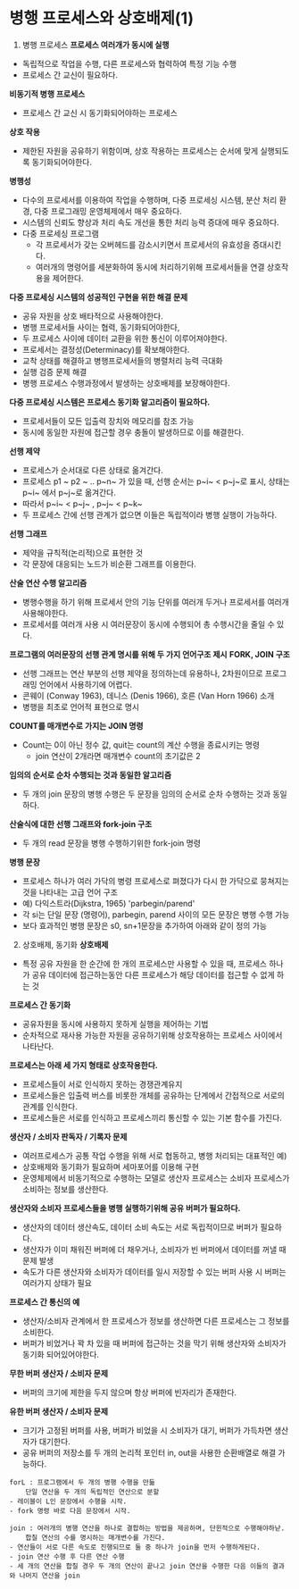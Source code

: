 # 병행 프로세스와 상호배제(1)

1. 병행 프로세스 **프로세스 여러개가 동시에 실행**
- 독립적으로 작업을 수행, 다른 프로세스와 협력하여 특정 기능 수행
- 프로세스 간 교신이 필요하다.

**비동기적 병행 프로세스**
- 프로세스 간 교신 시 동기화되어야하는 프로세스

**상호 작용**
- 제한된 자원을 공유하기 위함이며, 상호 작용하는 프로세스는 순서에 맞게 실행되도록 동기화되어야한다.

**병행성**
- 다수의 프로세서를 이용하여 작업을 수행하며, 다중 프로세싱 시스템, 분산 처리 환경, 다중 프로그래밍 운영체제에서 매우 중요하다.
- 시스템의 신뢰도 향상과 처리 속도 개선을 통한 처리 능력 증대에 매우 중요하다.
- 다중 프로세싱 프로그램
  - 각 프로세서가 갖는 오버헤드를 감소시키면서 프로세서의 유효성을 증대시킨다.
  - 여러개의 명령어를 세분화하여 동시에 처리하기위해 프로세서들을 연결 상호작용을 제어한다.

**다중 프로세싱 시스템의 성공적인 구현을 위한 해결 문제**
- 공유 자원을 상호 배타적으로 사용해야한다.
- 병행 프로세서들 사이는 협력, 동기화되어야한다,
- 두 프로세스 사이에 데이터 교환을 위한 통신이 이루어져야한다.
- 프로세서는 결정성(Determinacy)를 확보해야한다.
- 교착 상태를 해결하고 병행프로세서들의 병렬처리 능력 극대화
- 실행 검증 문제 해결 
- 병행 프로세스 수행과정에서 발생하는 상호배제를 보장해야한다.

**다중 프로세싱 시스템은 프로세스 동기화 알고리즘이 필요하다.**
- 프로세서들이 모든 입출력 장치와 메모리를 참조 가능
- 동시에 동일한 자원에 접근할 경우 충돌이 발생하므로 이를 해결한다.

**선행 제약**
- 프로세스가 순서대로 다른 상태로 옮겨간다.
- 프로세스 p1 ~ p2 ~ .. p~n~ 가 있을 때, 선행 순서는 p~i~ < p~j~로 표시, 상태는 p~i~ 에서 p~j~로 옮겨간다.
- 따라서 p~i~ < p~j~ , p~j~ < p~k~
- 두 프로세스 간에 선행 관계가 없으면 이들은 독립적이라 병행 실행이 가능하다.

**선행 그래프**
- 제약을 규칙적(논리적)으로 표현한 것
- 각 문장에 대응되는 노드가 비순환 그래프를 이용한다.

**산술 연산 수행 알고리즘**
- 병행수행을 하기 위해 프로세서 안의 기능 단위를 여러개 두거나 프로세서를 여러개 사용해야한다.
- 프로세서를 여러개 사용 시 여러문장이 동시에 수행되어 총 수행시간을 줄일 수 있다.

**프로그램의 여러문장의 선행 관계 명시를 위해 두 가지 언어구조 제시**
**FORK, JOIN 구조**
- 선행 그래프는 연산 부분의 선행 제약을 정의하는데 유용하나, 2차원이므로 프로그래밍 언어에서 사용하기에 어렵다.
- 콘웨이 (Conway 1963), 데니스 (Denis 1966), 호른 (Van Horn 1966) 소개
- 병행을 최초로 언어적 표현으로 명시 

**COUNT를 매개변수로 가지는 JOIN 명령**
- Count는 0이 아닌 정수 값, quit는 count의 계산 수행을 종료시키는 명령
  - join 연산이 2개라면 매개변수 count의 초기값은 2

**임의의 순서로 순차 수행되는 것과 동일한 알고리즘**
- 두 개의 join 문장의 병행 수행은 두 문장을 임의의 순서로 순차 수행하는 것과 동일하다.

**산술식에 대한 선행 그래프와 fork-join 구조**
- 두 개의 read 문장을 병행 수행하기위한 fork-join 명령

**병행 문장**
- 프로세스 하나가 여러 가닥의 병령 프로세스로 펴졌다가 다시 한 가닥으로 뭉쳐지는 것을 나타내는 고급 언어 구조 
- 예) 다익스트라(Dijkstra, 1965) 'parbegin/parend'
- 각 si는 단일 문장 (명령어), parbegin, parend 사이의 모든 문장은 병행 수행 가능
- 보다 효과적인 병행 문장은 s0, sn+1문장을 추가하여 아래와 같이 정의 가능

2. 상호배제, 동기화
**상호배제**
- 특정 공유 자원을 한 순간에 한 개의 프로세스만 사용할 수 있을 때, 프로세스 하나가 공유 데이터에 접근하는동안 다른 프로세스가 해당 데이터를 접근할 수 없게 하는 것

**프로세스 간 동기화**
- 공유자원을 동시에 사용하지 못하게 실행을 제어하는 기법
- 순차적으로 재사용 가능한 자원을 공유하기위해 상호작용하는 프로세스 사이에서 나타난다.

**프로세스는 아래 세 가지 형태로 상호작용한다.**
- 프로세스들이 서로 인식하지 못하는 경쟁관계유지
- 프로세스들은 입출력 버스를 비롯한 개체를 공유하는 단계에서 간접적으로 서로의 관계를 인식한다.
- 프로세스들은 서로를 인식하고 프로세스끼리 통신할 수 있는 기본 함수를 가진다.

**생산자 / 소비자 판독자 / 기록자 문제**
- 여러프로세스가 공통 작업 수행을 위해 서로 협동하고, 병행 처리되는 대표적인 예)
- 상호배제와 동기화가 필요하며 세마포어를 이용해 구현
- 운영체제에서 비동기적으로 수행하는 모델로 생산자 프로세스는 소비자 프로세스가 소비하는 정보를 생산한다.

**생산자와 소비자 프로세스들을 병행 실행하기위해 공유 버퍼가 필요하다.**
- 생산자의 데이터 생산속도, 데이터 소비 속도는 서로 독립적이므로 버퍼가 필요하다.
- 생산자가 이미 채워진 버퍼에 더 채우거나, 소비자가 빈 버퍼에서 데이터를 꺼낼 때 문제 발생
- 속도가 다른 생산자와 소비자가 데이터를 일시 저장할 수 있는 버퍼 사용 시 버퍼는 여러가지 상태가 필요

**프로세스 간 통신의 예**
- 생산자/소비자 관계에서 한 프로세스가 정보를 생산하면 다른 프로세스는 그 정보를 소비한다.
- 버퍼가 비었거나 꽉 차 있을 때 버퍼에 접근하는 것을 막기 위해 생산자와 소비자가 동기화 되어있어야한다.

**무한 버퍼 생산자 / 소비자 문제**
- 버퍼의 크기에 제한을 두지 않으며 항상 버퍼에 빈자리가 존재한다.

**유한 버퍼 생산자 / 소비자 문제**
- 크기가 고정된 버퍼를 사용, 버퍼가 비었을 시 소비자가 대기, 버퍼가 가득차면 생산자가 대기한다.
- 공유 버퍼의 저장소를 두 개의 논리적 포인터 in, out을 사용한 순환배열로 해결 가능하다.


```
forL : 프로그램에서 두 개의 병행 수행을 만듦
	단일 연산을 두 개의 독립적인 연산으로 분할
- 레이블이 L인 문장에서 수행을 시작.
- fork 명령 바로 다음 문장에서 시작.

join : 여러개의 병행 연산을 하나로 결합하는 방법을 제공하며, 단윈적으로 수행해야하낟.
	합칠 연산의 수를 명시하는 매개변수를 가진다.
- 연산들이 서로 다른 속도로 진행되므로 둘 중 하나가 join을 먼저 수행하게된다.
- join 연산 수행 후 다른 연산 수행
- 세 개의 연산을 합칠 경우 두 개의 연산이 끝나고 join 연산을 수행한 다음 이들의 결과와 나머지 연산을 join
```


